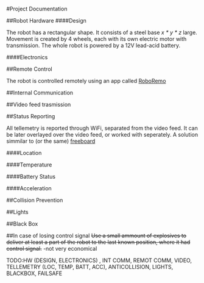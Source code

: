 #Project Documentation

##Robot Hardware
####Design

The robot has a rectangular shape. It consists of a steel base  *x * y * z* large.
Movement is created by 4 wheels, each with its own electric motor with transmission.
The whole robot is powered by a 12V lead-acid battery.

####Electronics

##Remote Control

The robot is controlled remotely using an app called [RoboRemo](https://play.google.com/store/apps/details?id=com.hardcodedjoy.roboremo)

##Internal Communication

##Video feed trasmission

##Status Reporting

All tellemetry is reported through WiFi, separated from the video feed. It can be later overlayed over the video feed, or worked with seperately. A solution simmilar to (or the same) [freeboard](https://freeboard.io/)

####Location

####Temperature

####Battery Status

####Acceleration

##Collision Prevention

##Lights

##Black Box

##In case of losing control signal
~~Use a small ammount of explosives to deliver at least a part of the robot to the last known position, where it had control signal.~~
-not very economical



TODO:HW (DESIGN, ELECTRONICS) , INT COMM, REMOT COMM, VIDEO, TELLEMETRY (LOC, TEMP, BATT, ACC), ANTICOLLISION, LIGHTS, BLACKBOX, FAILSAFE
